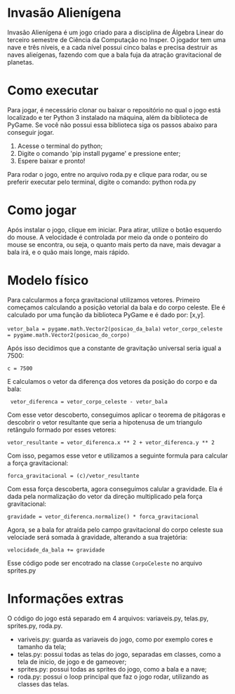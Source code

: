 # Invasão Alienígena
Invasão Alienígena é um jogo criado para a disciplina de Álgebra Linear do terceiro semestre de Ciência da Computação no Insper. O jogador tem uma nave e três níveis, e a cada nível possui cinco balas e precisa destruir as naves alieígenas, fazendo com que a bala fuja da atração gravitacional de planetas. 

# Como executar
Para jogar, é necessário clonar ou baixar o repositório no qual o jogo está localizado e ter Python 3 instalado na máquina, além da biblioteca de PyGame. Se você não possui essa biblioteca siga os passos abaixo para conseguir jogar.
1. Acesse o terminal do python;
2. Digite o comando 'pip install pygame' e pressione enter;
3. Espere baixar e pronto!

Para rodar o jogo, entre no arquivo roda.py e clique para rodar, ou se preferir executar pelo terminal, digite o comando: python roda.py

# Como jogar
Após instalar o jogo, clique em iniciar. Para atirar, utilize o botão esquerdo do mouse. A velocidade é controlada por meio da onde o ponteiro do mouse se encontra, ou seja, o quanto mais perto da nave, mais devagar a bala irá, e o quão mais longe, mais rápido. 

# Modelo físico
Para calcularmos a força gravitacional utilizamos vetores. Primeiro começamos calculando a posição vetorial da bala e do corpo celeste. Ele é calculado por uma função da biblioteca PyGame e é dado por: [x,y]. 

``` vetor_bala = pygame.math.Vector2(posicao_da_bala) ``` 
``` vetor_corpo_celeste = pygame.math.Vector2(posicao_do_corpo) ``` 

Após isso decidimos que a constante de gravitação universal seria igual a 7500:

```c = 7500  ```

E calculamos o vetor da diferença dos vetores da posição do corpo e da bala:

``` vetor_diferenca = vetor_corpo_celeste - vetor_bala```

Com esse vetor descoberto, conseguimos aplicar o teorema de pitágoras e descobrir o vetor resultante que seria a hipotenusa de um triangulo retângulo formado por esses vetores: 

``` vetor_resultante = vetor_diferenca.x ** 2 + vetor_diferenca.y ** 2 ```

Com isso, pegamos esse vetor e utilizamos a seguinte formula para calcular a força gravitacional:

```forca_gravitacional = (c)/vetor_resultante```

Com essa força descoberta, agora conseguimos calular a gravidade. Ela é dada pela normalização do vetor da direção multiplicado pela força gravitacional:

```gravidade = vetor_diferenca.normalize() * forca_gravitacional```

Agora, se a bala for atraída pelo campo gravitacional do corpo celeste sua velociade será somada à gravidade, alterando a sua trajetória:

```velocidade_da_bala += gravidade```

Esse código pode ser encotrado na classe ```CorpoCeleste``` no arquivo sprites.py

# Informações extras
O código do jogo está separado em 4 arquivos: variaveis.py, telas.py, sprites.py, roda.py.  
- variveis.py: guarda as variaveis do jogo, como por exemplo cores e tamanho da tela;
- telas.py: possui todas as telas do jogo, separadas em classes, como a tela de início, de jogo e de gameover;
- sprites.py: possui todas as sprites do jogo, como a bala e a nave;
- roda.py: possui o loop principal que faz o jogo rodar, utilizando as classes das telas.
